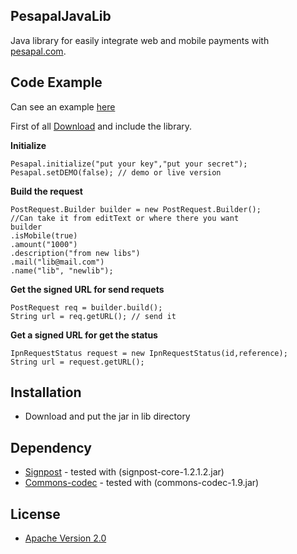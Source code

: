 ## PesapalJavaLib

Java library for easily integrate web and mobile payments with [pesapal.com](www.pesapal.com).

## Code Example

Can see an example [here](https://github.com/bubinimara/PesapalAndroidTest)

First of all [Download](https://github.com/bubinimara/PesapaJavaLib/releases) and include the library.

**Initialize**

```
Pesapal.initialize("put your key","put your secret");
Pesapal.setDEMO(false); // demo or live version
```

**Build the request**

```
PostRequest.Builder builder = new PostRequest.Builder();
//Can take it from editText or where there you want
builder
.isMobile(true)
.amount("1000")
.description("from new libs")
.mail("lib@mail.com")
.name("lib", "newlib");
```

**Get the signed URL for send requets**
```
PostRequest req = builder.build();
String url = req.getURL(); // send it 

```

**Get a signed URL for get the status**

```
IpnRequestStatus request = new IpnRequestStatus(id,reference);
String url = request.getURL();
```

## Installation

* Download and put the jar in lib directory

## Dependency

* [Signpost](http://code.google.com/p/oauth-signpost/) - tested with (signpost-core-1.2.1.2.jar)
* [Commons-codec](http://commons.apache.org/proper/commons-codec/) - tested with (commons-codec-1.9.jar)



## License

 * [Apache Version 2.0](http://www.apache.org/licenses/LICENSE-2.0.html)

